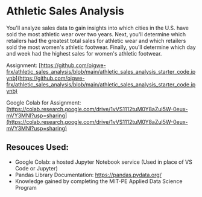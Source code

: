 # Athletic Sales Analysis


You'll analyze sales data to gain insights into which cities in the U.S. have sold the most athletic wear over two years. Next, you'll determine which retailers had the greatest total sales for athletic wear and which retailers sold the most women's athletic footwear. Finally, you'll determine which day and week had the highest sales for women's athletic footwear.

Assignment: [https://github.com/oigwe-frx/athletic_sales_analysis/blob/main/athletic_sales_analysis_starter_code.ipynb](https://github.com/oigwe-frx/athletic_sales_analysis/blob/main/athletic_sales_analysis_starter_code.ipynb)

Google Colab for Assignment: [https://colab.research.google.com/drive/1vVS1112tuM0Y8aZul5W-0eux-mVY3MNl?usp=sharing](https://colab.research.google.com/drive/1vVS1112tuM0Y8aZul5W-0eux-mVY3MNl?usp=sharing)


## Resouces Used:
- Google Colab: a hosted Jupyter Notebook service (Used in place of VS Code or Jupyter)
- Pandas Library Documentation: https://pandas.pydata.org/
- Knowledge gained by completing the MIT-PE Applied Data Science Program
